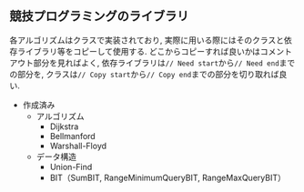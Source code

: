 ## 競技プログラミングのライブラリ

各アルゴリズムはクラスで実装されており, 実際に用いる際にはそのクラスと依存ライブラリ等をコピーして使用する. どこからコピーすれば良いかはコメントアウト部分を見ればよく, 依存ライブラリは`// Need start`から`// Need end`までの部分を, クラスは`// Copy start`から`// Copy end`までの部分を切り取れば良い.

* 作成済み
    * アルゴリズム
        * Dijkstra
        * Bellmanford
        * Warshall-Floyd
    * データ構造
        * Union-Find
        * BIT（SumBIT, RangeMinimumQueryBIT, RangeMaxQueryBIT）